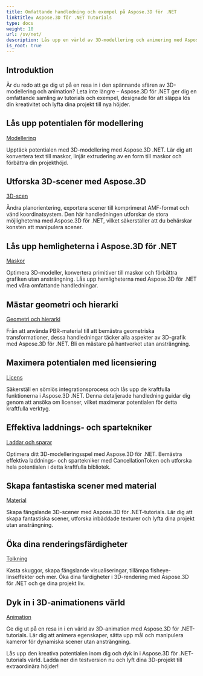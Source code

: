```yaml
---
title: Omfattande handledning och exempel på Aspose.3D för .NET
linktitle: Aspose.3D för .NET Tutorials
type: docs
weight: 10
url: /sv/net/
description: Lås upp en värld av 3D-modellering och animering med Aspose.3D för .NET-tutorials. Lyft dina projekt utan ansträngning – från rendering till linjär extrudering.
is_root: true
---
```

## Introduktion

Är du redo att ge dig ut på en resa in i den spännande sfären av 3D-modellering och animation? Leta inte längre – Aspose.3D för .NET ger dig en omfattande samling av tutorials och exempel, designade för att släppa lös din kreativitet och lyfta dina projekt till nya höjder.

##  Lås upp potentialen för modellering
[Modellering](./3d-modeling/)

Upptäck potentialen med 3D-modellering med Aspose.3D .NET. Lär dig att konvertera text till maskor, linjär extrudering av en form till maskor och förbättra din projekthöjd.


##  Utforska 3D-scener med Aspose.3D
[3D-scen](./3d-scene/)

Ändra planorientering, exportera scener till komprimerat AMF-format och vänd koordinatsystem. Den här handledningen utforskar de stora möjligheterna med Aspose.3D för .NET, vilket säkerställer att du behärskar konsten att manipulera scener.

##  Lås upp hemligheterna i Aspose.3D för .NET
[Maskor](./meshes/)

Optimera 3D-modeller, konvertera primitiver till maskor och förbättra grafiken utan ansträngning. Lås upp hemligheterna med Aspose.3D för .NET med våra omfattande handledningar.


##  Mästar geometri och hierarki
[Geometri och hierarki](./geometry-and-hierarchy/)

Från att använda PBR-material till att bemästra geometriska transformationer, dessa handledningar täcker alla aspekter av 3D-grafik med Aspose.3D för .NET. Bli en mästare på hantverket utan ansträngning.

##  Maximera potentialen med licensiering
[Licens](./license/)

Säkerställ en sömlös integrationsprocess och lås upp de kraftfulla funktionerna i Aspose.3D .NET. Denna detaljerade handledning guidar dig genom att ansöka om licenser, vilket maximerar potentialen för detta kraftfulla verktyg.

##  Effektiva laddnings- och spartekniker
[Laddar och sparar](./loading-and-saving/)

Optimera ditt 3D-modelleringsspel med Aspose.3D för .NET. Bemästra effektiva laddnings- och spartekniker med CancellationToken och utforska hela potentialen i detta kraftfulla bibliotek.

##  Skapa fantastiska scener med material
[Material](./materials/)

Skapa fängslande 3D-scener med Aspose.3D för .NET-tutorials. Lär dig att skapa fantastiska scener, utforska inbäddade texturer och lyfta dina projekt utan ansträngning.

##  Öka dina renderingsfärdigheter
[Tolkning](./rendering/)

Kasta skuggor, skapa fängslande visualiseringar, tillämpa fisheye-linseffekter och mer. Öka dina färdigheter i 3D-rendering med Aspose.3D för .NET och ge dina projekt liv.

##  Dyk in i 3D-animationens värld
[Animation](./animation/)

Ge dig ut på en resa in i en värld av 3D-animation med Aspose.3D för .NET-tutorials. Lär dig att animera egenskaper, sätta upp mål och manipulera kameror för dynamiska scener utan ansträngning.


Lås upp den kreativa potentialen inom dig och dyk in i Aspose.3D för .NET-tutorials värld. Ladda ner din testversion nu och lyft dina 3D-projekt till extraordinära höjder!